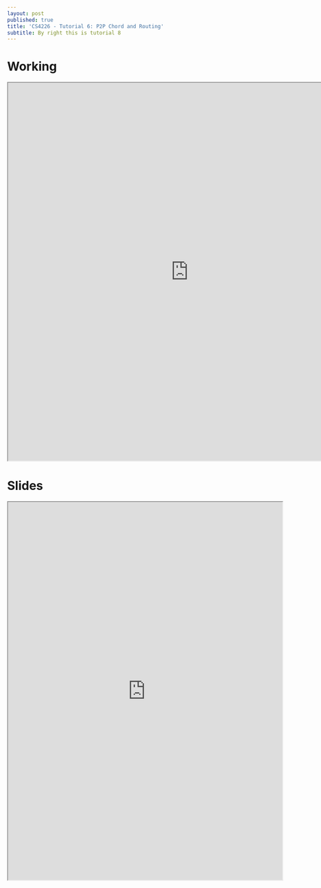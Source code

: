 ```yaml
---
layout: post
published: true
title: 'CS4226 - Tutorial 6: P2P Chord and Routing'
subtitle: By right this is tutorial 8
---
```

# Working
<iframe src="https://drive.google.com/file/d/15fybK0tAKKqNFLoUCCIZjCAplbRqertT/preview" width="840" height="880" allow="autoplay"></iframe>

# Slides
<iframe src="https://drive.google.com/file/d/1RvoEI5AJs5kJwCo1Tn2CpUKb3JqHolAp/preview" width="640" height="880" allow="autoplay"></iframe>